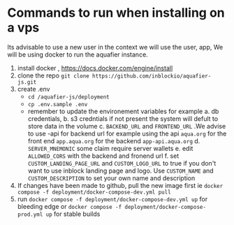 # Commands to run when installing on a vps
Its advisable to use a new user in the context we will use the user, app,
We will be using docker to run the aquafier  instance.

1. install docker , https://docs.docker.com/engine/install
2. clone the repo `git clone https://github.com/inblockio/aquafier-js.git`
3. create .env 
    - `cd /aquafier-js/deployment ` 
    - `cp .env.sample .env`
    -  remember to update the environement variables for example 
        a. db credentials, 
        b. s3 credntials if not present  the system will defult to store data in the volume
        c. `BACKEND_URL`   and `FRONTEND_URL` .We advise to use -api for backend url for example using the api `aqua.org` for the  front end `app.aqua.org` for the backend `app-api.aqua.org`
        d. `SERVER_MNEMONIC` some claim require server wallets
        e. edit `ALLOWED_CORS`  with the backend and fronend  url 
        f. set `CUSTOM_LANDING_PAGE_URL` and `CUSTOM_LOGO_URL` to true if you don't want to use inblock landing page and logo. Use `CUSTOM_NAME` and `CUSTOM_DESCRIPTION` to set your own name and description
4. If changes have been made to github, pull the new image first ie `docker compose -f deployment/docker-compose-dev.yml pull`
5. run `docker compose -f deployment/docker-compose-dev.yml up` for bleeding edge or `docker compose -f deployment/docker-compose-prod.yml up` for stable builds